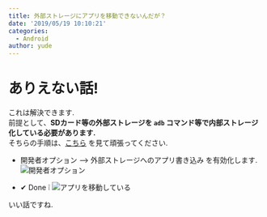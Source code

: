 ```yaml
---
title: 外部ストレージにアプリを移動できないんだが？
date: '2019/05/19 10:10:21'
categories:
  - Android
author: yude
---
```


# ありえない話!
これは解決できます.  
前提として、**SDカード等の外部ストレージを `adb` コマンド等で内部ストレージ化している必要があります.**  
そちらの手順は、[こちら](https://sp7pc.com/google/android/24933) を見て頑張ってください.

* 開発者オプション --> 外部ストレージへのアプリ書き込み を有効化します.
![開発者オプション](https://i.vgy.me/zFMJbg.png "開発者オプション のスクリーンショット")

* ✔ Done ❕
![アプリを移動している](https://i.vgy.me/Vw1Zlm.png "アプリを移動しているスクリーンショット")

いい話ですね.